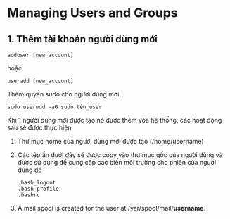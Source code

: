 # Managing Users and Groups

## 1. Thêm tài khoản người dùng mới 

```
adduser [new_account]
```

hoặc 

```
useradd [new_account]
```

Thêm quyền sudo cho người dùng mới 

```
sudo usermod -aG sudo tên_user
```

 

Khi 1 ngừời dùng mới được tạo nó được thêm vòa hệ thống, các hoạt động sau sẽ được thực hiện

1.  Thư mục home của người dùng mới được tạo (/home/username)

2. Các tệp ẩn dưới đây sẽ được copy vào thư mục gốc của người dùng và được sử dụng để cung cấp các biến môi trường cho phiên của người dùng đó

   ```
   .bash_logout
   .bash_profile
   .bashrc
   ```

3. A mail spool is created for the user at /var/spool/mail/**username**.





